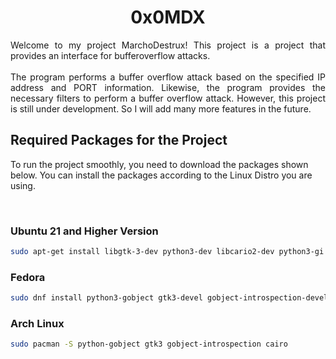 <div align="center">
    <h1> 0x0MDX </h1>
</div>

<p div align="justify">
    <bold> Welcome to my project MarchoDestrux! This project is a project that provides an interface for bufferoverflow attacks. </bold>
    <br/> <br/>
    The program performs a buffer overflow attack based on the specified IP address and PORT information. Likewise, the program provides the necessary filters to perform a buffer overflow attack. However, this project is still under development. So I will add many more features in the future.
</p>

<h2> Required Packages for the Project </h2>

<p>
    To run the project smoothly, you need to download the packages shown below. You can install the packages according to the Linux Distro you are using.
</p> <br>

<h3> Ubuntu 21 and Higher Version</h3>

```sh
sudo apt-get install libgtk-3-dev python3-dev libcario2-dev python3-gi gir1.2-gtk-3.0 libgirepository1.0-dev
```` 

<h3> Fedora </h3>

```sh
sudo dnf install python3-gobject gtk3-devel gobject-introspection-devel cairo-devel
```

<h3> Arch Linux </h3>

```sh
sudo pacman -S python-gobject gtk3 gobject-introspection cairo
```
